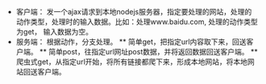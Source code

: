 * 客户端： 发一个ajax请求到本地nodejs服务器，指定要处理的网站，处理的动作类型，处理时的输入数据。比如：处理www.baidu.com, 处理的动作类型为get， 输入数据为空。
* 服务端： 根据动作，分支处理。
    **  简单get，把指定url内容取下来，回送客户端。
    **  简单post，往指定url网址post数据，并将返回数据回送客户端。
    **  爬虫式get，从指定url开始，将所有链接都爬下来，形成本地网站，将本地网站回送客户端。